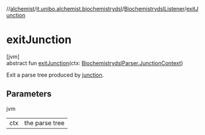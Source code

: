 //[alchemist](../../../index.md)/[it.unibo.alchemist.biochemistrydsl](../index.md)/[BiochemistrydslListener](index.md)/[exitJunction](exit-junction.md)

# exitJunction

[jvm]\
abstract fun [exitJunction](exit-junction.md)(ctx: [BiochemistrydslParser.JunctionContext](../-biochemistrydsl-parser/-junction-context/index.md))

Exit a parse tree produced by [junction](../-biochemistrydsl-parser/junction.md).

## Parameters

jvm

| | |
|---|---|
| ctx | the parse tree |
